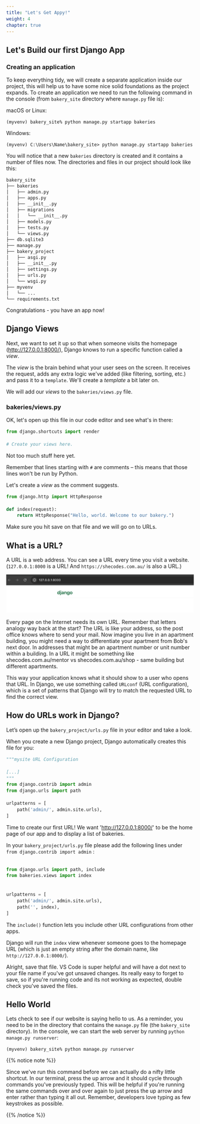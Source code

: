 ```yaml
---
title: "Let's Get Appy!"
weight: 4
chapter: true
---
```


## Let's Build our first Django App

### Creating an application

To keep everything tidy, we will create a separate application inside our project, this will help us to have some nice solid foundations as the project expands. To create an application we need to run the following command in the console (from `bakery_site` directory where `manage.py` file is):

macOS or Linux:
```
(myvenv) bakery_site% python manage.py startapp bakeries
```
Windows:
```
(myvenv) C:\Users\Name\bakery_site> python manage.py startapp bakeries
```

You will notice that a new `bakeries` directory is created and it contains a number of files now. The directories and files in our project should look like this:

```
bakery_site
├── bakeries
│   ├── admin.py
│   ├── apps.py
│   ├── __init__.py
│   ├── migrations
│   │   └── __init__.py
│   ├── models.py
│   ├── tests.py
│   └── views.py
├── db.sqlite3
├── manage.py
├── bakery_project
│   ├── asgi.py
│   ├── __init__.py
│   ├── settings.py
│   ├── urls.py
│   └── wsgi.py
├── myvenv
│   └── ...
└── requirements.txt

```

Congratulations - you have an app now! 


## Django Views

Next, we want to set it up so that when someone visits the homepage (http://127.0.0.1:8000/), Django knows to run a specific function called a *view*. 

The *view* is the brain behind what your user sees on the screen. It receives the request, adds any extra logic we've added (like filtering, sorting, etc.) and pass it to a `template`. We'll create a *template* a bit later on.

We will add our *views* to the `bakeries/views.py` file.

### bakeries/views.py

OK, let's open up this file in our code editor and see what's in there:

```python
from django.shortcuts import render

# Create your views here.
```

Not too much stuff here yet.

Remember that lines starting with `#` are comments – this means that those lines won't be run by Python.

Let's create a *view* as the comment suggests.

```python
from django.http import HttpResponse

def index(request):
    return HttpResponse("Hello, world. Welcome to our bakery.")
```

Make sure you hit save on that file and we will go on to URLs.


## What is a URL?

A URL is a web address. You can see a URL every time you visit a website. (`127.0.0.1:8000` is a URL! And `https://shecodes.com.au/` is also a URL.)

![URL](images/url.png)

Every page on the Internet needs its own URL. Remember that letters analogy way back at the start? The URL is like your address, so the post office knows where to send your mail. Now imagine you live in an apartment building, you might need a way to differentiate your apartment from Bob's next door. In addresses that might be an apartment number or unit number within a building. In a URL it might be something like shecodes.com.au/mentor vs shecodes.com.au/shop - same building but different apartments.

This way your application knows what it should show to a user who opens that URL. In Django, we use something called `URLconf` (URL configuration), which is a set of patterns that Django will try to match the requested URL to find the correct view.

## How do URLs work in Django?

Let’s open up the `bakery_project/urls.py` file in your editor and take a look.

When you create a new Django project, Django automatically creates this file for you:


```python
"""mysite URL Configuration

[...]
"""
from django.contrib import admin
from django.urls import path

urlpatterns = [
    path('admin/', admin.site.urls),
]
```

Time to create our first URL! We want 'http://127.0.0.1:8000/' to be the home page of our app and to display a list of bakeries.

In your `bakery_project/urls.py` file please add the following lines under `from django.contrib import admin` :

```python

from django.urls import path, include
from bakeries.views import index


urlpatterns = [
    path('admin/', admin.site.urls),
    path('', index),
]
```

The `include()` function lets you include other URL configurations from other apps.

Django will run the `index` view whenever someone goes to the homepage URL (which is just an empty string after the domain name, like `http://127.0.0.1:8000/`).


Alright, save that file. VS Code is super helpful and will have a dot next to your file name if you've got unsaved changes. Its really easy to forget to save, so if you're running code and its not working as expected, double check you've saved the files.


## Hello World

Lets check to see if our website is saying hello to us. As a reminder, you need to be in the directory that contains the `manage.py` file (the `bakery_site` directory). In the console, we can start the web server by running `python manage.py runserver`:

```
(myvenv) bakery_site% python manage.py runserver
```

{{% notice note %}}

Since we've run this command before we can actually do a nifty little shortcut. In our terminal, press the up arrow and it should cycle through commands you've previously typed. This will be helpful if you're running the same commands over and over again to just press the up arrow and enter rather than typing it all out. Remember, developers love typing as few keystrokes as possible.

{{% /notice %}}

